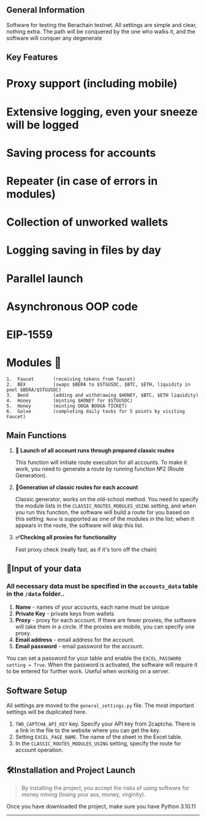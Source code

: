 ﻿## General Information

Software for testing the Berachain testnet. All settings are simple and clear, nothing extra.
The path will be conquered by the one who walks it, and the software will conquer any degenerate 

## Key Features

# Proxy support (including mobile)
# Extensive logging, even your sneeze will be logged
# Saving process for accounts
# Repeater (in case of errors in modules)
# Collection of unworked wallets
# Logging saving in files by day
# Parallel launch
# Asynchronous OOP code
# EIP-1559
# Modules 🧩

    1.  Faucet       (receiving tokens from faucet)                                      
    2.  BEX          (swaps $BERA to $STGUSDC, $BTC, $ETH, liquidity in pool $BERA/$STGUSDC)
    3.  Bend         (adding and withdrawing $HONEY, $BTC, $ETH liquidity)
    4.  Honey        (minting $HONEY for $STGUSDC)  
    5.  Honey        (minting OOGA BOOGA TICKET)   
    6.  Galxe        (completing daily tasks for 5 points by visiting Faucet)

## Main Functions

1.  **🚀 Launch of all account runs through prepared classic routes**

    This function will initiate route execution for all accounts. To make it work, you need to generate a route by running function №2 (Route Generation).

2.  **📄Generation of classic routes for each account**

    Classic generator, works on the old-school method. You need to specify the module lists in the `CLASSIC_ROUTES_MODULES_USING` setting, and when you run this function, the software will build a route for you based on this setting. `None` is supported as one of the modules in the list; when it appears in the route, the software will skip this list.

3. **✅Checking all proxies for functionality**

    Fast proxy check (really fast, as if it's torn off the chain)

## 📄Input of your data

### All necessary data must be specified in the `accounts_data` table in the `/data` folder.. 
   1. **Name** -  names of your accounts, each name must be unique
   2. **Private Key** - private keys from wallets
   3. **Proxy** - proxy for each account. If there are fewer proxies, the software will take them in a circle. If the proxies are mobile, you can specify one proxy.
   4. **Email address** - email address for the account.
   5. **Email password** - email password for the account.

You can set a password for your table and enable the `EXCEL_PASSWORD setting = True`. When the password is activated, the software will require it to be entered for further work. Useful when working on a server.

## Software Setup

All settings are moved to the `general_settings.py` file. The most important settings will be duplicated here.

1. `TWO_CAPTCHA_API_KEY` key. Specify your API key from 2captcha. There is a link in the file to the website where you can get the key.
2. Setting `EXCEL_PAGE_NAME`. The name of the sheet in the Excel table.
3. In the `CLASSIC_ROUTES_MODULES_USING` setting, specify the route for account operation.

## 🛠️Installation and Project Launch

> By installing the project, you accept the risks of using software for money mining (losing your ass, money, virginity).

Once you have downloaded the project, make sure you have Python 3.10.11

--------------------------------------------------------